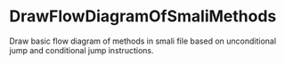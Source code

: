 # DrawFlowDiagramOfSmaliMethods
Draw basic flow diagram of methods in smali file based on unconditional jump and conditional jump instructions.
